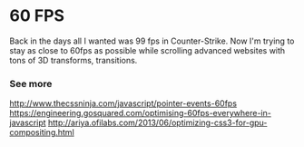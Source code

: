 # 60 FPS

Back in the days all I wanted was 99 fps in Counter-Strike. Now I'm trying to stay as close to 60fps as possible while scrolling advanced websites with tons of 3D transforms, transitions.

### See more

http://www.thecssninja.com/javascript/pointer-events-60fps
https://engineering.gosquared.com/optimising-60fps-everywhere-in-javascript
http://ariya.ofilabs.com/2013/06/optimizing-css3-for-gpu-compositing.html